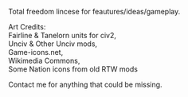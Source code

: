 <p class="has-line-data" data-line-start="0" data-line-end="1">Total freedom lincese for feautures/ideas/gameplay.</p>
<p class="has-line-data" data-line-start="2" data-line-end="8">Art Credits:<br>
Fairline &amp; Tanelorn units for civ2,<br>
Unciv &amp; Other Unciv mods,<br>
Game-icons.net,<br>
Wikimedia Commons,<br>
Some Nation icons from old RTW mods</p>
<p class="has-line-data" data-line-start="9" data-line-end="10">Contact me for anything that could be missing.</p>